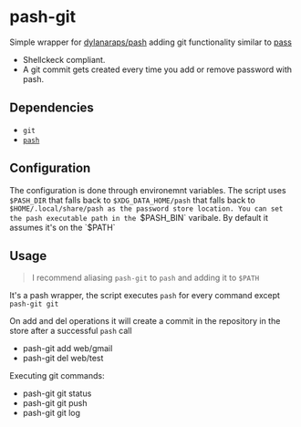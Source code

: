 # pash-git
Simple wrapper for [dylanaraps/pash](https://github.com/dylanaraps/pash) adding git functionality similar to [pass](https://www.passwordstore.org/)

* Shellckeck compliant.
* A git commit gets created every time you add or remove password with pash.


## Dependencies

- `git`
- [`pash`](https://github.com/dylanaraps/pash)

## Configuration

The configuration is done through environemnt variables.
The script uses `$PASH_DIR` that falls back to `$XDG_DATA_HOME/pash` that falls back to `$HOME/.local/share/pash as the password store location.
You can set the pash executable path in the `$PASH_BIN` varibale. By default it assumes it's on the `$PATH`

## Usage

> I recommend aliasing `pash-git` to `pash` and adding it to `$PATH`

It's a pash wrapper, the script executes `pash` for every command except `pash-git git`

On add and del operations it will create a commit in the repository in the store after a successful `pash` call

- pash-git add web/gmail
- pash-git del web/test

Executing git commands:

- pash-git git status
- pash-git git push
- pash-git git log
